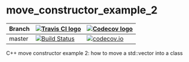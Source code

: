 # move_constructor_example_2

Branch|[![Travis CI logo](TravisCI.png)](https://travis-ci.org)|[![Codecov logo](Codecov.png)](https://www.codecov.io)
---|---|---
master|[![Build Status](https://travis-ci.org/richelbilderbeek/move_constructor_example_2.svg?branch=master)](https://travis-ci.org/richelbilderbeek/move_constructor_example_2)|[![codecov.io](https://codecov.io/github/richelbilderbeek/move_constructor_example_2/coverage.svg?branch=master)](https://codecov.io/github/richelbilderbeek/move_constructor_example_2/branch/master)

C++ move constructor example 2: how to move a std::vector into a class
